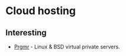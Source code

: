 # Cloud hosting

## Interesting

- [Prgmr](https://prgmr.com/xen/) - Linux & BSD virtual private servers.
